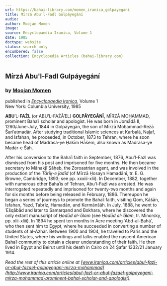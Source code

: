 ```yaml
---
url: https://bahai-library.com/momen_iranica_golpayegani
title: Mírzá Abu'l-Fadl Gulpáyegání
audio: 
author: Moojan Momen
image: 
source: Encyclopaedia Iranica, Volume 1
date: 1985
doctype: website
status: search-only
encumbered: false
collection: Encyclopedia Articles (bahai-library.com)
---
```



## Mírzá Abu'l-Fadl Gulpáyegání

### by [Moojan Momen](https://bahai-library.com/author/Moojan+Momen)

published in [_Encyclopaedia Iranica_](https://bahai-library.com/series/Encyclopaedia%20Iranica), Volume 1  
New York: Columbia University, 1985


**ABU**’L-**FAŻL** (or ABU’L-FAŻĀʾEL) **GOLPĀYEGĀNĪ,** MĪRZĀ MOḤAMMAD, prominent Bahaʾi scholar and apologist. He was born in Jomādā II, 1260/June-July, 1844 in Golpāyegān, the son of Mīrzā Moḥammad-Reżā Šarīʿatmadār. After studying traditional Islamic sciences at Karbalā, Naǰaf, and Isfahan, he proceeded, in October, 1873 to Tehran, where he soon became head of Madrasa-ye Ḥakīm Hāšem, also known as Madrasa-ye Madār-e Šāh.

After his conversion to the Bahaʾi faith in September, 1876, Abu’l-Fażl was dismissed from his post and imprisoned for five months. He then became secretary to Mānakǰī Ṣāḥeb, the Zoroastrian agent, and was involved in the production of the _Tārīḵ-e ǰadīd_ (of Mīrzā Ḥosayn Hamadānī, tr. E. G. Browne, Cambridge, 1893; see pp. xxxiii-xlii). In December, 1882, together with numerous other Bahaʾis of Tehran, Abu’l-Fażl was arrested. He was interrogated repeatedly and imprisoned for twenty-two months and again for six months before being released in February, 1886. Thereupon he began a series of journeys to promote the Bahaʾi faith, visiting Qom, Kāšān, Isfahan, Yazd, Tabrīz, Hamadān, and Kermānšāh. In July, 1888, he went to ʿEšqābād and later to Samarqand and Bokhara, where he discovered the only extant manuscript of _Ḥodūd al-ʿālam_ (see _Ḥodūd al-ʿālam_, tr. Minorsky, pp. xlii-xliii). In 1894 he spent ten months in Acre meeting ʿAbd-al-Bahāʾ, who then sent him to Egypt, where he succeeded in converting a number of students of al-Azhar. Between 1900 and 1904, he traveled to Paris and the United States, where his writings and talks enabled the nascent American Bahaʾi community to obtain a clearer understanding of their faith. He then lived in Egypt and Beirut until his death in Cairo on 24 Ṣafar 1332/21 January 1914.

  
_Read the rest of this article online at [www.iranica.com/articles/abul-fazl-or-abul-fazael-golpayegani-mirza-mohammad](http://www.iranica.com/articles/abul-fazl-or-abul-fazael-golpayegani-mirza-mohammad-prominent-bahai-scholar-and-apologist)._
